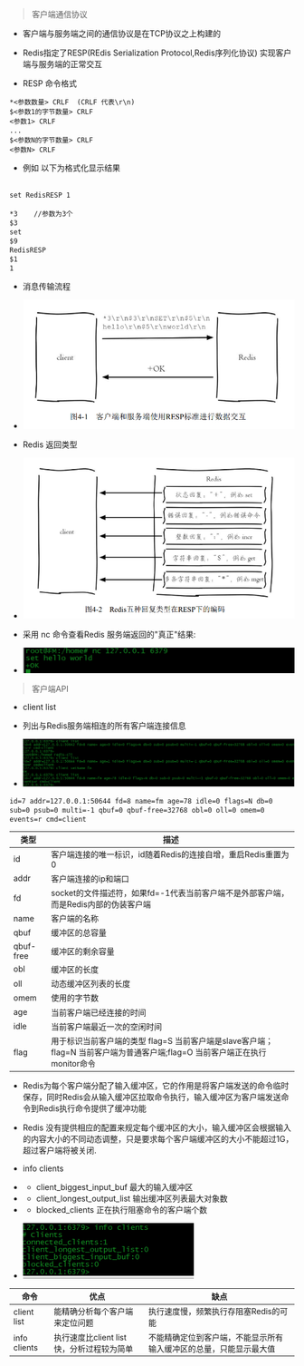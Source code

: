 > 客户端通信协议
- 客户端与服务端之间的通信协议是在TCP协议之上构建的
- Redis指定了RESP(REdis Serialization Protocol,Redis序列化协议) 实现客户端与服务端的正常交互

- RESP 命令格式
```
*<参数数量> CRLF  (CRLF 代表\r\n)
$<参数1的字节数量> CRLF
<参数1> CRLF
...
$<参数N的字节数量> CRLF
<参数N> CRLF
```

- 例如 以下为格式化显示结果
```

set RedisRESP 1

*3    //参数为3个
$3
set
$9
RedisRESP
$1
1
```

- 消息传输流程

- ![avator](images/resp.png)

- Redis 返回类型 
- ![avator](images/redis_resp.png)

- 采用 nc 命令查看Redis 服务端返回的"真正"结果:
- ![avator](images/nc_.png)

> 客户端API

- client list
- 列出与Redis服务端相连的所有客户端连接信息

- ![avator](images/client_list.png)

```
id=7 addr=127.0.0.1:50644 fd=8 name=fm age=78 idle=0 flags=N db=0 sub=0 psub=0 multi=-1 qbuf=0 qbuf-free=32768 obl=0 oll=0 omem=0 events=r cmd=client
```

|类型 | 描述 |
| -- | -- |
| id |客户端连接的唯一标识，id随着Redis的连接自增，重启Redis重置为0|
|addr| 客户端连接的ip和端口|
| fd| socket的文件描述符，如果fd=-1代表当前客户端不是外部客户端，而是Redis内部的伪装客户端|
| name| 客户端的名称|
|qbuf | 缓冲区的总容量|
|qbuf-free | 缓冲区的剩余容量|
|obl| 缓冲区的长度 |
|oll| 动态缓冲区列表的长度 |
|omem| 使用的字节数 |
|age | 当前客户端已经连接的时间 |
|idle | 当前客户端最近一次的空闲时间 |
| flag| 用于标识当前客户端的类型 flag=S 当前客户端是slave客户端；flag=N 当前客户端为普通客户端;flag=O 当前客户端正在执行monitor命令|

- Redis为每个客户端分配了输入缓冲区，它的作用是将客户端发送的命令临时保存，同时Redis会从输入缓冲区拉取命令执行，输入缓冲区为客户端发送命令到Redis执行命令提供了缓冲功能
- Redis 没有提供相应的配置来规定每个缓冲区的大小，输入缓冲区会根据输入的内容大小的不同动态调整，只是要求每个客户端缓冲区的大小不能超过1G，超过客户端将被关闭.

- info clients
- - client_biggest_input_buf 最大的输入缓冲区
- - client_longest_output_list 输出缓冲区列表最大对象数
- - blocked_clients 正在执行阻塞命令的客户端个数
- ![avator](images/info_client.png)

| 命令 | 优点 | 缺点 |
| --- | --- | --- |
|client list | 能精确分析每个客户端来定位问题 | 执行速度慢，频繁执行存阻塞Redis的可能 |
|info clients | 执行速度比client list快，分析过程较为简单 | 不能精确定位到客户端，不能显示所有输入缓冲区的总量，只能显示最大值|


